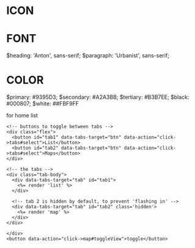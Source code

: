 # ICON
<i class="fa-solid fa-dog"></i>
<i class="fa-solid fa-location-dot"></i>
<i class="fa-solid fa-utensils"></i>
<i class="fa-solid fa-phone"></i>
<i class="fa-solid fa-heart"></i>
<i class="fa-solid fa-wine-glass"></i>
<i class="fa-solid fa-paw"></i>
<i class="fa-solid fa-smoking"></i>
<i class="fa-solid fa-ferry"></i>
<i class="fa-solid fa-wheelchair"></i>
<i class="fa-regular fa-envelope"></i>
<i class="fa-solid fa-computer"></i>

# FONT
$heading: 'Anton', sans-serif;
$paragraph: 'Urbanist', sans-serif;


# COLOR
$primary: #9395D3;
$secondary: #A2A3BB;
$tertiary: #B3B7EE;
$black: #000807;
$white: ##FBF9FF



for home list
 <div
    data-controller="tabs"
    data-tabs-active-class="activetab"
    data-tabs-default-tab-value="tab1">

    <!-- buttons to toggle between tabs -->
    <div class="flex">
      <button id="tab1" data-tabs-target="btn" data-action="click->tabs#select">List</button>
      <button id="tab2" data-tabs-target="btn" data-action="click->tabs#select">Maps</button>
    </div>

    <!-- the tabs -->
    <div class="tab-body">
      <div data-tabs-target="tab" id="tab1">
        <%= render 'list' %>
      </div>

      <!-- tab 2 is hidden by default, to prevent 'flashing in' -->
      <div data-tabs-target="tab" id="tab2" class='hidden'>
        <%= render 'map' %>
      </div>
    </div>
  </div>


 <div data-controller="map">
    <div data-target="map.map"
      data-map-markers-value="<%= @markers.to_json %>"
      data-map-api-key-value="<%= ENV['MAPBOX_API_KEY'] %>">
    </div>
    <div data-target="map.list">

    </div>
    <button data-action="click->map#toggleView">toggle</button>
  </div>
